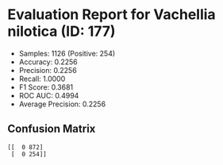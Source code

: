 # Evaluation Report for Vachellia nilotica (ID: 177)
- Samples: 1126 (Positive: 254)
- Accuracy: 0.2256
- Precision: 0.2256
- Recall: 1.0000
- F1 Score: 0.3681
- ROC AUC: 0.4994
- Average Precision: 0.2256

## Confusion Matrix
```
[[  0 872]
 [  0 254]]
```